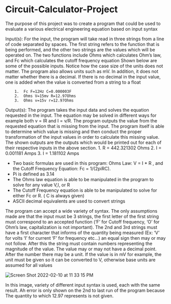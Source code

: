 # Circuit-Calculator-Project


The purpose of this project was to create a program that could be used to evaluate a various electrical engineering equation based on input syntax



Input(s): 
     For the input, the program will take read in three strings from a line of code separated by spaces. The first string refers to the function that is being performed, and the other two strings are the values which will be operated on. The two functions include Ohms which calculates Ohm’s law, and Fc which calculates the cutoff frequency equation
Shown below are some of the possible inputs. Notice how the case size of the units does not matter. The program also allows units such as mV. In addition, it does not matter whether there is a decimal.  If there is no decimal in the input value, one is added when the value is converted from a string to a float

        1.  Fc F=12Hz C=0.000003F
        2.  Ohms V=15mv R=12.97Ohms
        3.  Ohms v=15v r=12.97Ohms
        
     
Output(s):
     The program takes the input data and solves the equation requested in the input. The equation may be solved in different ways for example both v = IR and I = v/R.  The program outputs the value from the requested equation that is missing from the input. The program itself is able to determine which value is missing and then conduct the proper transformation of the input values in order to calculate this missing value.
The shown outputs are the outputs which would be printed out for each of their respective inputs in the above section.
         1.  R =  442.321302  Ohms
         2.  I =  0.001181  Amps
         3.  I =  1.181102  Amps
      
      
 -  Two basic formulas are used in this program: Ohms Law: V = I * R , and the Cutoff Frequency Equation: Fc = 1/(2piRC). 
 -  Pi is defined as 3.14
 -  The Ohms law equation is able to be manipulated in the program to solve for any value V,I, or R
 -  The Cutoff Frequency equation is able to be manipulated to solve for either Fc or R. ( C is always given)
 -  ASCII decimal equivalents are used to convert strings 
    
    
The program can accept a wide variety of syntax. The only assumptions made are that the input must be 3 strings, the first letter of the first string must correspond to an accepted function (‘F’ for Cutoff frequency, ‘O’ for Ohm’s law, capitalization is not important). The 2nd and 3rd strings must have a first character that informs of the quantity being measured (Ex: ‘V’ for volts ‘I’ for current ‘F’ for frequency etc...) an equal sign then may or may not follow. After this the string must contain numbers representing the magnitude of the value. The value may or may not have a decimal point. After the number there may be a unit. If the value is in mV for example, the unit must be given so it can be converted to V, otherwise base units are assumed for all values
       
![Screen Shot 2022-02-10 at 11 33 15 PM](https://user-images.githubusercontent.com/84114155/153547020-f4f47add-0161-4ba9-bf0a-30f81e82a32d.png)


In this image, variety of different input syntax is used, each with the same result. Ah error is only shown on the 2nd to last  run of the program because The quantity to which 12.97 represents is not given.

